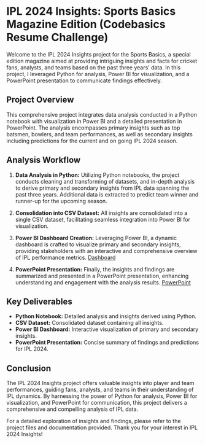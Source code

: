 # IPL 2024 Insights: Sports Basics Magazine Edition (Codebasics Resume Challenge)

Welcome to the IPL 2024 Insights project for the Sports Basics, a special edition magazine aimed at providing intriguing insights and facts for cricket fans, analysts, and teams based on the past three years' data. In this project, I leveraged Python for analysis, Power BI for visualization, and a PowerPoint presentation to communicate findings effectively.

## Project Overview
This comprehensive project integrates data analysis conducted in a Python notebook with visualization in Power BI and a detailed presentation in PowerPoint. The analysis encompasses primary insights such as top batsmen, bowlers, and team performances, as well as secondary insights including predictions for the current and on going IPL 2024 season.

## Analysis Workflow
1. **Data Analysis in Python:** Utilizing Python notebooks, the project conducts cleaning and transforming of datasets, and in-depth analysis to derive primary and secondary insights from IPL data spanning the past three years. Additional data is extracted to predict team winner and runner-up for the upcoming season.

2. **Consolidation into CSV Dataset:** All insights are consolidated into a single CSV dataset, facilitating seamless integration into Power BI for visualization.

3. **Power BI Dashboard Creation:** Leveraging Power BI, a dynamic dashboard is crafted to visualize primary and secondary insights, providing stakeholders with an interactive and comprehensive overview of IPL performance metrics. [Dashboard](https://app.powerbi.com/view?r=eyJrIjoiNjlkODEwMzgtOGU4Ny00ZTQ2LWE1ZGMtZTQwODdiOTgwMGJkIiwidCI6ImQ3NTVkZWIwLTFkNTgtNGFkNS05MDg5LTYyYzU5ZmU4MzdmOCIsImMiOjl9)

4. **PowerPoint Presentation:** Finally, the insights and findings are summarized and presented in a PowerPoint presentation, enhancing understanding and engagement with the analysis results. [PowerPoint](https://1drv.ms/p/s!AjVn3-bsDfg4iU2OOfQv_G796yqt?e=qLgQhz)

## Key Deliverables
- **Python Notebook:** Detailed analysis and insights derived using Python.
- **CSV Dataset:** Consolidated dataset containing all insights.
- **Power BI Dashboard:** Interactive visualization of primary and secondary insights.
- **PowerPoint Presentation:** Concise summary of findings and predictions for IPL 2024.

## Conclusion
The IPL 2024 Insights project offers valuable insights into player and team performances, guiding fans, analysts, and teams in their understanding of IPL dynamics. By harnessing the power of Python for analysis, Power BI for visualization, and PowerPoint for communication, this project delivers a comprehensive and compelling analysis of IPL data.

For a detailed exploration of insights and findings, please refer to the project files and documentation provided. Thank you for your interest in IPL 2024 Insights!
